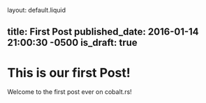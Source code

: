 layout: default.liquid

title: First Post
published_date: 2016-01-14 21:00:30 -0500
is_draft: true
---

# This is our first Post!

Welcome to the first post ever on cobalt.rs!
